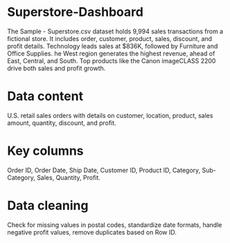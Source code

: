 # Superstore-Dashboard
The Sample - Superstore.csv dataset holds 9,994 sales transactions from a fictional store. It includes order, customer, product, sales, discount, and profit details. Technology leads sales at $836K, followed by Furniture and Office Supplies.
he West region generates the highest revenue, ahead of East, Central, and South.
Top products like the Canon imageCLASS 2200 drive both sales and profit growth.
# Data content
U.S. retail sales orders with details on customer, location, product, sales amount, quantity, discount, and profit.
# Key columns
Order ID, Order Date, Ship Date, Customer ID, Product ID, Category, Sub-Category, Sales, Quantity, Profit.
# Data cleaning
Check for missing values in postal codes, standardize date formats, handle negative profit values, remove duplicates based on Row ID.
